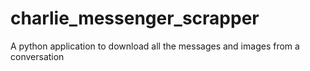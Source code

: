 # charlie_messenger_scrapper
A python application to download all the messages and images from a conversation
